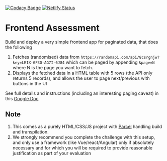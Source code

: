 [![Codacy Badge](https://app.codacy.com/project/badge/Grade/9a1ded1ee1334e64b13e7acdf0601162)](https://www.codacy.com/gh/Seun-Oyediran/seun-talentql/dashboard?utm_source=github.com&utm_medium=referral&utm_content=Seun-Oyediran/seun-talentql&utm_campaign=Badge_Grade)
[![Netlify Status](https://api.netlify.com/api/v1/badges/68d616bf-acb9-4fa0-b14c-51f4057886cc/deploy-status)](https://app.netlify.com/sites/seun-talentql/deploys)

# Frontend Assessment

Build and deploy a very simple frontend app for paginated data, that does the following

1.  Fetches (randomised) data from `https://randomapi.com/api/8csrgnjw?key=LEIX-GF3O-AG7I-6J84` which can be paged by appending `&page=N` where N is the page you want to fetch.
2.  Displays the fetched data in a HTML table with 5 rows (the API only returns 5 records), and allows the user to page next/previous with buttons in the UI

See full details and instructions (including an interesting paging caveat) in this [Google Doc](https://docs.google.com/document/d/1hGXXPykXqO6b9Z2pm55-2T83AIA39cQ3FQxtbGkoR5Y)

## Note

1.  This comes as a purely HTML/CSS/JS project with [Parcel](https://parceljs.org/docs/) handling build and transpilation.
2.  We strongly recommend you complete the challenge with this setup, and only use a framework (like Vue/react/Angular) only if absolutely necessary and for which you will be required to provide reasonable justification as part of your evaluation
